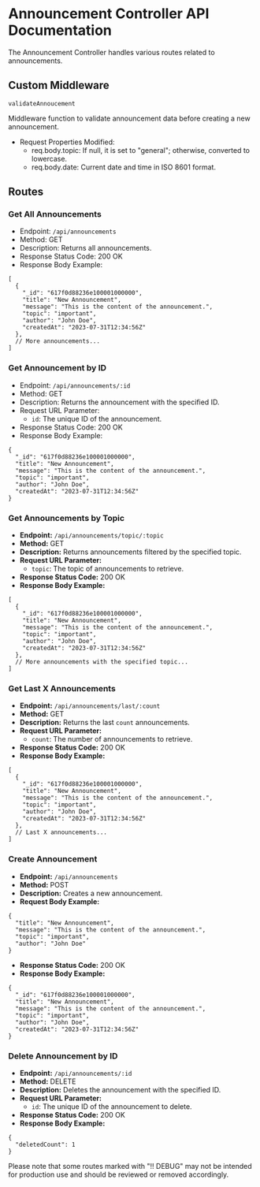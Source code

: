# Announcement Controller API Documentation

The Announcement Controller handles various routes related to announcements.

## Custom Middleware

`validateAnnoucement`

Middleware function to validate announcement data before creating a new announcement.

- Request Properties Modified:
  - req.body.topic: If null, it is set to "general"; otherwise, converted to lowercase.
  - req.body.date: Current date and time in ISO 8601 format.

## Routes

### Get All Announcements

- Endpoint: `/api/announcements`
- Method: GET
- Description: Returns all announcements.
- Response Status Code: 200 OK
- Response Body Example:

```
[
  {
    "_id": "617f0d88236e100001000000",
    "title": "New Announcement",
    "message": "This is the content of the announcement.",
    "topic": "important",
    "author": "John Doe",
    "createdAt": "2023-07-31T12:34:56Z"
  },
  // More announcements...
]
```

### Get Announcement by ID

- Endpoint: `/api/announcements/:id`
- Method: GET
- Description: Returns the announcement with the specified ID.
- Request URL Parameter:
  - `id`: The unique ID of the announcement.
- Response Status Code: 200 OK
- Response Body Example:

```
{
  "_id": "617f0d88236e100001000000",
  "title": "New Announcement",
  "message": "This is the content of the announcement.",
  "topic": "important",
  "author": "John Doe",
  "createdAt": "2023-07-31T12:34:56Z"
}
```

### Get Announcements by Topic

- **Endpoint:** `/api/announcements/topic/:topic`
- **Method:** GET
- **Description:** Returns announcements filtered by the specified topic.
- **Request URL Parameter:**
  - `topic`: The topic of announcements to retrieve.
- **Response Status Code:** 200 OK
- **Response Body Example:**

```
[
  {
    "_id": "617f0d88236e100001000000",
    "title": "New Announcement",
    "message": "This is the content of the announcement.",
    "topic": "important",
    "author": "John Doe",
    "createdAt": "2023-07-31T12:34:56Z"
  },
  // More announcements with the specified topic...
]

```

### Get Last X Announcements

- **Endpoint:** `/api/announcements/last/:count`
- **Method:** GET
- **Description:** Returns the last `count` announcements.
- **Request URL Parameter:**
  - `count`: The number of announcements to retrieve.
- **Response Status Code:** 200 OK
- **Response Body Example:**

```
[
  {
    "_id": "617f0d88236e100001000000",
    "title": "New Announcement",
    "message": "This is the content of the announcement.",
    "topic": "important",
    "author": "John Doe",
    "createdAt": "2023-07-31T12:34:56Z"
  },
  // Last X announcements...
]
```

### Create Announcement

- **Endpoint:** `/api/announcements`
- **Method:** POST
- **Description:** Creates a new announcement.
- **Request Body Example:**

```
{
  "title": "New Announcement",
  "message": "This is the content of the announcement.",
  "topic": "important",
  "author": "John Doe"
}
```

- **Response Status Code:** 200 OK
- **Response Body Example:**

```
{
  "_id": "617f0d88236e100001000000",
  "title": "New Announcement",
  "message": "This is the content of the announcement.",
  "topic": "important",
  "author": "John Doe",
  "createdAt": "2023-07-31T12:34:56Z"
}
```

### Delete Announcement by ID

- **Endpoint:** `/api/announcements/:id`
- **Method:** DELETE
- **Description:** Deletes the announcement with the specified ID.
- **Request URL Parameter:**
  - `id`: The unique ID of the announcement to delete.
- **Response Status Code:** 200 OK
- **Response Body Example:**

```
{
  "deletedCount": 1
}
```

Please note that some routes marked with "!! DEBUG" may not be intended for production use and should be reviewed or removed accordingly.
